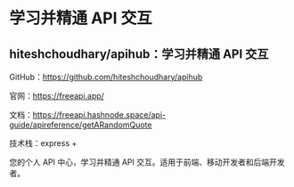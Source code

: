 # 学习并精通 API 交互

## hiteshchoudhary/apihub：学习并精通 API 交互

GitHub：https://github.com/hiteshchoudhary/apihub

官网：https://freeapi.app/

文档：https://freeapi.hashnode.space/api-guide/apireference/getARandomQuote

技术栈：express + 



您的个人 API 中心，学习并精通 API 交互。适用于前端、移动开发者和后端开发者。

